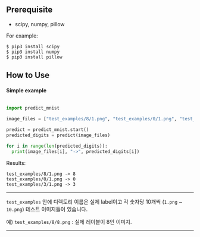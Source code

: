 ## Prerequisite

- scipy, numpy, pillow

For example:

```
$ pip3 install scipy
$ pip3 install numpy
$ pip3 install pillow
```

## How to Use

#### Simple example
```python

import predict_mnist

image_files = ["test_examples/8/1.png", "test_examples/0/1.png", "test_examples/3/1.png"]

predict = predict_mnist.start()
predicted_digits = predict(image_files)

for i in range(len(predicted_digits)):
  print(image_files[i], "->", predicted_digits[i])

```

Results:
```
test_examples/8/1.png -> 8
test_examples/0/1.png -> 0
test_examples/3/1.png -> 3
```

___

`test_examples` 안에 디렉토리 이름은 실제 label이고 각 숫자당 10개씩 (`1.png` ~ `10.png`) 테스트 이미지들이 있습니다.

예)
`test_examples/8/8.png` : 실제 레이블이 8인 이미지.

___
